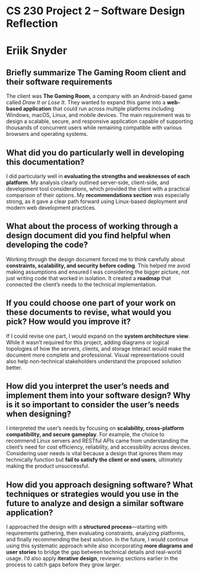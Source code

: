 # CS 230 Project 2 – Software Design Reflection
# Eriik Snyder

## Briefly summarize The Gaming Room client and their software requirements
The client was **The Gaming Room**, a company with an Android-based game called *Draw It or Lose It*. They wanted to expand this game into a **web-based application** that could run across multiple platforms including Windows, macOS, Linux, and mobile devices. The main requirement was to design a scalable, secure, and responsive application capable of supporting thousands of concurrent users while remaining compatible with various browsers and operating systems.

## What did you do particularly well in developing this documentation?
I did particularly well in **evaluating the strengths and weaknesses of each platform**. My analysis clearly outlined server-side, client-side, and development tool considerations, which provided the client with a practical comparison of their options. My **recommendations section** was especially strong, as it gave a clear path forward using Linux-based deployment and modern web development practices.

## What about the process of working through a design document did you find helpful when developing the code?
Working through the design document forced me to think carefully about **constraints, scalability, and security before coding**. This helped me avoid making assumptions and ensured I was considering the bigger picture, not just writing code that worked in isolation. It created a **roadmap** that connected the client’s needs to the technical implementation.

## If you could choose one part of your work on these documents to revise, what would you pick? How would you improve it?
If I could revise one part, I would expand on the **system architecture view**. While it wasn’t required for this project, adding diagrams or logical topologies of how the servers, clients, and storage interact would make the document more complete and professional. Visual representations could also help non-technical stakeholders understand the proposed solution better.

## How did you interpret the user’s needs and implement them into your software design? Why is it so important to consider the user’s needs when designing?
I interpreted the user’s needs by focusing on **scalability, cross-platform compatibility, and secure gameplay**. For example, the choice to recommend Linux servers and RESTful APIs came from understanding the client’s need for cost efficiency, reliability, and accessibility across devices. Considering user needs is vital because a design that ignores them may technically function but **fail to satisfy the client or end users**, ultimately making the product unsuccessful.

## How did you approach designing software? What techniques or strategies would you use in the future to analyze and design a similar software application?
I approached the design with a **structured process**—starting with requirements gathering, then evaluating constraints, analyzing platforms, and finally recommending the best solution. In the future, I would continue using this systematic approach while also incorporating **more diagrams and user stories** to bridge the gap between technical details and real-world usage. I’d also apply **iterative design**, reviewing sections earlier in the process to catch gaps before they grow larger.
